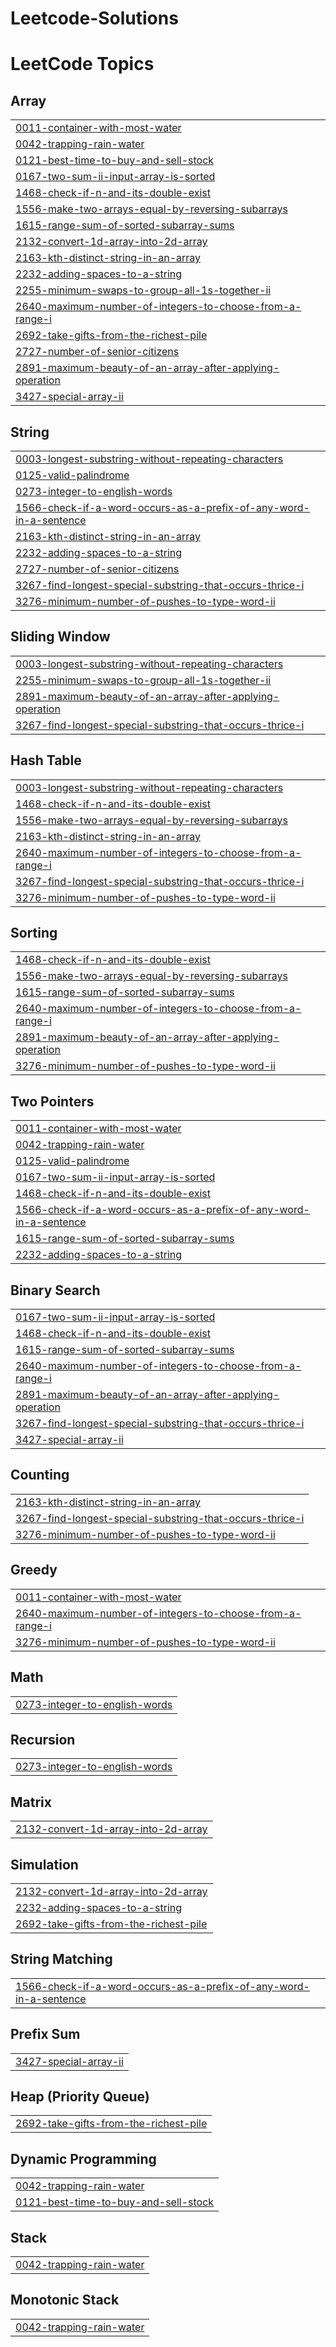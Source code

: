 # Leetcode-Solutions
<!---LeetCode Topics Start-->
# LeetCode Topics
## Array
|  |
| ------- |
| [0011-container-with-most-water](https://github.com/ritesh25033/Leetcode-Solutions/tree/master/0011-container-with-most-water) |
| [0042-trapping-rain-water](https://github.com/ritesh25033/Leetcode-Solutions/tree/master/0042-trapping-rain-water) |
| [0121-best-time-to-buy-and-sell-stock](https://github.com/ritesh25033/Leetcode-Solutions/tree/master/0121-best-time-to-buy-and-sell-stock) |
| [0167-two-sum-ii-input-array-is-sorted](https://github.com/ritesh25033/Leetcode-Solutions/tree/master/0167-two-sum-ii-input-array-is-sorted) |
| [1468-check-if-n-and-its-double-exist](https://github.com/ritesh25033/Leetcode-Solutions/tree/master/1468-check-if-n-and-its-double-exist) |
| [1556-make-two-arrays-equal-by-reversing-subarrays](https://github.com/ritesh25033/Leetcode-Solutions/tree/master/1556-make-two-arrays-equal-by-reversing-subarrays) |
| [1615-range-sum-of-sorted-subarray-sums](https://github.com/ritesh25033/Leetcode-Solutions/tree/master/1615-range-sum-of-sorted-subarray-sums) |
| [2132-convert-1d-array-into-2d-array](https://github.com/ritesh25033/Leetcode-Solutions/tree/master/2132-convert-1d-array-into-2d-array) |
| [2163-kth-distinct-string-in-an-array](https://github.com/ritesh25033/Leetcode-Solutions/tree/master/2163-kth-distinct-string-in-an-array) |
| [2232-adding-spaces-to-a-string](https://github.com/ritesh25033/Leetcode-Solutions/tree/master/2232-adding-spaces-to-a-string) |
| [2255-minimum-swaps-to-group-all-1s-together-ii](https://github.com/ritesh25033/Leetcode-Solutions/tree/master/2255-minimum-swaps-to-group-all-1s-together-ii) |
| [2640-maximum-number-of-integers-to-choose-from-a-range-i](https://github.com/ritesh25033/Leetcode-Solutions/tree/master/2640-maximum-number-of-integers-to-choose-from-a-range-i) |
| [2692-take-gifts-from-the-richest-pile](https://github.com/ritesh25033/Leetcode-Solutions/tree/master/2692-take-gifts-from-the-richest-pile) |
| [2727-number-of-senior-citizens](https://github.com/ritesh25033/Leetcode-Solutions/tree/master/2727-number-of-senior-citizens) |
| [2891-maximum-beauty-of-an-array-after-applying-operation](https://github.com/ritesh25033/Leetcode-Solutions/tree/master/2891-maximum-beauty-of-an-array-after-applying-operation) |
| [3427-special-array-ii](https://github.com/ritesh25033/Leetcode-Solutions/tree/master/3427-special-array-ii) |
## String
|  |
| ------- |
| [0003-longest-substring-without-repeating-characters](https://github.com/ritesh25033/Leetcode-Solutions/tree/master/0003-longest-substring-without-repeating-characters) |
| [0125-valid-palindrome](https://github.com/ritesh25033/Leetcode-Solutions/tree/master/0125-valid-palindrome) |
| [0273-integer-to-english-words](https://github.com/ritesh25033/Leetcode-Solutions/tree/master/0273-integer-to-english-words) |
| [1566-check-if-a-word-occurs-as-a-prefix-of-any-word-in-a-sentence](https://github.com/ritesh25033/Leetcode-Solutions/tree/master/1566-check-if-a-word-occurs-as-a-prefix-of-any-word-in-a-sentence) |
| [2163-kth-distinct-string-in-an-array](https://github.com/ritesh25033/Leetcode-Solutions/tree/master/2163-kth-distinct-string-in-an-array) |
| [2232-adding-spaces-to-a-string](https://github.com/ritesh25033/Leetcode-Solutions/tree/master/2232-adding-spaces-to-a-string) |
| [2727-number-of-senior-citizens](https://github.com/ritesh25033/Leetcode-Solutions/tree/master/2727-number-of-senior-citizens) |
| [3267-find-longest-special-substring-that-occurs-thrice-i](https://github.com/ritesh25033/Leetcode-Solutions/tree/master/3267-find-longest-special-substring-that-occurs-thrice-i) |
| [3276-minimum-number-of-pushes-to-type-word-ii](https://github.com/ritesh25033/Leetcode-Solutions/tree/master/3276-minimum-number-of-pushes-to-type-word-ii) |
## Sliding Window
|  |
| ------- |
| [0003-longest-substring-without-repeating-characters](https://github.com/ritesh25033/Leetcode-Solutions/tree/master/0003-longest-substring-without-repeating-characters) |
| [2255-minimum-swaps-to-group-all-1s-together-ii](https://github.com/ritesh25033/Leetcode-Solutions/tree/master/2255-minimum-swaps-to-group-all-1s-together-ii) |
| [2891-maximum-beauty-of-an-array-after-applying-operation](https://github.com/ritesh25033/Leetcode-Solutions/tree/master/2891-maximum-beauty-of-an-array-after-applying-operation) |
| [3267-find-longest-special-substring-that-occurs-thrice-i](https://github.com/ritesh25033/Leetcode-Solutions/tree/master/3267-find-longest-special-substring-that-occurs-thrice-i) |
## Hash Table
|  |
| ------- |
| [0003-longest-substring-without-repeating-characters](https://github.com/ritesh25033/Leetcode-Solutions/tree/master/0003-longest-substring-without-repeating-characters) |
| [1468-check-if-n-and-its-double-exist](https://github.com/ritesh25033/Leetcode-Solutions/tree/master/1468-check-if-n-and-its-double-exist) |
| [1556-make-two-arrays-equal-by-reversing-subarrays](https://github.com/ritesh25033/Leetcode-Solutions/tree/master/1556-make-two-arrays-equal-by-reversing-subarrays) |
| [2163-kth-distinct-string-in-an-array](https://github.com/ritesh25033/Leetcode-Solutions/tree/master/2163-kth-distinct-string-in-an-array) |
| [2640-maximum-number-of-integers-to-choose-from-a-range-i](https://github.com/ritesh25033/Leetcode-Solutions/tree/master/2640-maximum-number-of-integers-to-choose-from-a-range-i) |
| [3267-find-longest-special-substring-that-occurs-thrice-i](https://github.com/ritesh25033/Leetcode-Solutions/tree/master/3267-find-longest-special-substring-that-occurs-thrice-i) |
| [3276-minimum-number-of-pushes-to-type-word-ii](https://github.com/ritesh25033/Leetcode-Solutions/tree/master/3276-minimum-number-of-pushes-to-type-word-ii) |
## Sorting
|  |
| ------- |
| [1468-check-if-n-and-its-double-exist](https://github.com/ritesh25033/Leetcode-Solutions/tree/master/1468-check-if-n-and-its-double-exist) |
| [1556-make-two-arrays-equal-by-reversing-subarrays](https://github.com/ritesh25033/Leetcode-Solutions/tree/master/1556-make-two-arrays-equal-by-reversing-subarrays) |
| [1615-range-sum-of-sorted-subarray-sums](https://github.com/ritesh25033/Leetcode-Solutions/tree/master/1615-range-sum-of-sorted-subarray-sums) |
| [2640-maximum-number-of-integers-to-choose-from-a-range-i](https://github.com/ritesh25033/Leetcode-Solutions/tree/master/2640-maximum-number-of-integers-to-choose-from-a-range-i) |
| [2891-maximum-beauty-of-an-array-after-applying-operation](https://github.com/ritesh25033/Leetcode-Solutions/tree/master/2891-maximum-beauty-of-an-array-after-applying-operation) |
| [3276-minimum-number-of-pushes-to-type-word-ii](https://github.com/ritesh25033/Leetcode-Solutions/tree/master/3276-minimum-number-of-pushes-to-type-word-ii) |
## Two Pointers
|  |
| ------- |
| [0011-container-with-most-water](https://github.com/ritesh25033/Leetcode-Solutions/tree/master/0011-container-with-most-water) |
| [0042-trapping-rain-water](https://github.com/ritesh25033/Leetcode-Solutions/tree/master/0042-trapping-rain-water) |
| [0125-valid-palindrome](https://github.com/ritesh25033/Leetcode-Solutions/tree/master/0125-valid-palindrome) |
| [0167-two-sum-ii-input-array-is-sorted](https://github.com/ritesh25033/Leetcode-Solutions/tree/master/0167-two-sum-ii-input-array-is-sorted) |
| [1468-check-if-n-and-its-double-exist](https://github.com/ritesh25033/Leetcode-Solutions/tree/master/1468-check-if-n-and-its-double-exist) |
| [1566-check-if-a-word-occurs-as-a-prefix-of-any-word-in-a-sentence](https://github.com/ritesh25033/Leetcode-Solutions/tree/master/1566-check-if-a-word-occurs-as-a-prefix-of-any-word-in-a-sentence) |
| [1615-range-sum-of-sorted-subarray-sums](https://github.com/ritesh25033/Leetcode-Solutions/tree/master/1615-range-sum-of-sorted-subarray-sums) |
| [2232-adding-spaces-to-a-string](https://github.com/ritesh25033/Leetcode-Solutions/tree/master/2232-adding-spaces-to-a-string) |
## Binary Search
|  |
| ------- |
| [0167-two-sum-ii-input-array-is-sorted](https://github.com/ritesh25033/Leetcode-Solutions/tree/master/0167-two-sum-ii-input-array-is-sorted) |
| [1468-check-if-n-and-its-double-exist](https://github.com/ritesh25033/Leetcode-Solutions/tree/master/1468-check-if-n-and-its-double-exist) |
| [1615-range-sum-of-sorted-subarray-sums](https://github.com/ritesh25033/Leetcode-Solutions/tree/master/1615-range-sum-of-sorted-subarray-sums) |
| [2640-maximum-number-of-integers-to-choose-from-a-range-i](https://github.com/ritesh25033/Leetcode-Solutions/tree/master/2640-maximum-number-of-integers-to-choose-from-a-range-i) |
| [2891-maximum-beauty-of-an-array-after-applying-operation](https://github.com/ritesh25033/Leetcode-Solutions/tree/master/2891-maximum-beauty-of-an-array-after-applying-operation) |
| [3267-find-longest-special-substring-that-occurs-thrice-i](https://github.com/ritesh25033/Leetcode-Solutions/tree/master/3267-find-longest-special-substring-that-occurs-thrice-i) |
| [3427-special-array-ii](https://github.com/ritesh25033/Leetcode-Solutions/tree/master/3427-special-array-ii) |
## Counting
|  |
| ------- |
| [2163-kth-distinct-string-in-an-array](https://github.com/ritesh25033/Leetcode-Solutions/tree/master/2163-kth-distinct-string-in-an-array) |
| [3267-find-longest-special-substring-that-occurs-thrice-i](https://github.com/ritesh25033/Leetcode-Solutions/tree/master/3267-find-longest-special-substring-that-occurs-thrice-i) |
| [3276-minimum-number-of-pushes-to-type-word-ii](https://github.com/ritesh25033/Leetcode-Solutions/tree/master/3276-minimum-number-of-pushes-to-type-word-ii) |
## Greedy
|  |
| ------- |
| [0011-container-with-most-water](https://github.com/ritesh25033/Leetcode-Solutions/tree/master/0011-container-with-most-water) |
| [2640-maximum-number-of-integers-to-choose-from-a-range-i](https://github.com/ritesh25033/Leetcode-Solutions/tree/master/2640-maximum-number-of-integers-to-choose-from-a-range-i) |
| [3276-minimum-number-of-pushes-to-type-word-ii](https://github.com/ritesh25033/Leetcode-Solutions/tree/master/3276-minimum-number-of-pushes-to-type-word-ii) |
## Math
|  |
| ------- |
| [0273-integer-to-english-words](https://github.com/ritesh25033/Leetcode-Solutions/tree/master/0273-integer-to-english-words) |
## Recursion
|  |
| ------- |
| [0273-integer-to-english-words](https://github.com/ritesh25033/Leetcode-Solutions/tree/master/0273-integer-to-english-words) |
## Matrix
|  |
| ------- |
| [2132-convert-1d-array-into-2d-array](https://github.com/ritesh25033/Leetcode-Solutions/tree/master/2132-convert-1d-array-into-2d-array) |
## Simulation
|  |
| ------- |
| [2132-convert-1d-array-into-2d-array](https://github.com/ritesh25033/Leetcode-Solutions/tree/master/2132-convert-1d-array-into-2d-array) |
| [2232-adding-spaces-to-a-string](https://github.com/ritesh25033/Leetcode-Solutions/tree/master/2232-adding-spaces-to-a-string) |
| [2692-take-gifts-from-the-richest-pile](https://github.com/ritesh25033/Leetcode-Solutions/tree/master/2692-take-gifts-from-the-richest-pile) |
## String Matching
|  |
| ------- |
| [1566-check-if-a-word-occurs-as-a-prefix-of-any-word-in-a-sentence](https://github.com/ritesh25033/Leetcode-Solutions/tree/master/1566-check-if-a-word-occurs-as-a-prefix-of-any-word-in-a-sentence) |
## Prefix Sum
|  |
| ------- |
| [3427-special-array-ii](https://github.com/ritesh25033/Leetcode-Solutions/tree/master/3427-special-array-ii) |
## Heap (Priority Queue)
|  |
| ------- |
| [2692-take-gifts-from-the-richest-pile](https://github.com/ritesh25033/Leetcode-Solutions/tree/master/2692-take-gifts-from-the-richest-pile) |
## Dynamic Programming
|  |
| ------- |
| [0042-trapping-rain-water](https://github.com/ritesh25033/Leetcode-Solutions/tree/master/0042-trapping-rain-water) |
| [0121-best-time-to-buy-and-sell-stock](https://github.com/ritesh25033/Leetcode-Solutions/tree/master/0121-best-time-to-buy-and-sell-stock) |
## Stack
|  |
| ------- |
| [0042-trapping-rain-water](https://github.com/ritesh25033/Leetcode-Solutions/tree/master/0042-trapping-rain-water) |
## Monotonic Stack
|  |
| ------- |
| [0042-trapping-rain-water](https://github.com/ritesh25033/Leetcode-Solutions/tree/master/0042-trapping-rain-water) |
<!---LeetCode Topics End-->